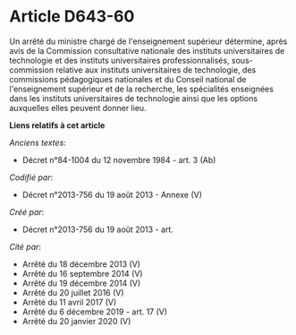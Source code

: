 # Article D643-60

Un arrêté du ministre chargé de l'enseignement supérieur détermine, après avis de la Commission consultative nationale des
instituts universitaires de technologie et des instituts universitaires professionnalisés, sous-commission relative aux
instituts universitaires de technologie, des commissions pédagogiques nationales et du Conseil national de l'enseignement
supérieur et de la recherche, les spécialités enseignées dans les instituts universitaires de technologie ainsi que les
options auxquelles elles peuvent donner lieu.

**Liens relatifs à cet article**

_Anciens textes_:

  - Décret n°84-1004 du 12 novembre 1984 - art. 3 (Ab)

_Codifié par_:

  - Décret n°2013-756 du 19 août 2013 -  Annexe (V)

_Créé par_:

  - Décret n°2013-756 du 19 août 2013 - art.

_Cité par_:

  - Arrêté du 18 décembre 2013 (V)
  - Arrêté du 16 septembre 2014 (V)
  - Arrêté du 19 décembre 2014 (V)
  - Arrêté du 20 juillet 2016 (V)
  - Arrêté du 11 avril 2017 (V)
  - Arrêté du 6 décembre 2019 - art. 17 (V)
  - Arrêté du 20 janvier 2020 (V)
